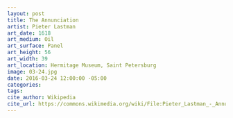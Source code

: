 ```yaml
---
layout: post
title: The Annunciation
artist: Pieter Lastman
art_date: 1618
art_medium: Oil
art_surface: Panel
art_height: 56
art_width: 39
art_location: Hermitage Museum, Saint Petersburg
image: 03-24.jpg
date: 2016-03-24 12:00:00 -05:00
categories:
tags:
cite_author: Wikipedia
cite_url: https://commons.wikimedia.org/wiki/File:Pieter_Lastman_-_Annunciation_-_WGA12484.jpg
---
```

